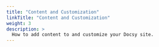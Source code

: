 ```yaml
---
title: "Content and Customization"
linkTitle: "Content and Customization"
weight: 3
description: >
  How to add content to and customize your Docsy site.
---
```

